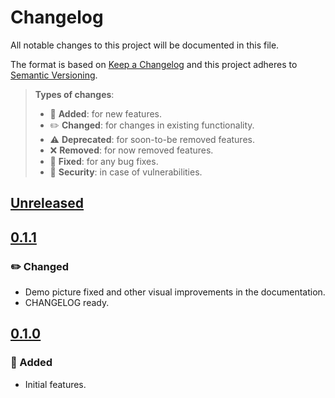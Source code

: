 # Changelog

All notable changes to this project will be documented in this file.

The format is based on [Keep a Changelog](http://keepachangelog.com/en/1.0.0/)
and this project adheres to [Semantic Versioning](http://semver.org/spec/v2.0.0.html).

> **Types of changes**:
>
> - 🎉 **Added**: for new features.
> - ✏️ **Changed**: for changes in existing functionality.
> - ⚠️ **Deprecated**: for soon-to-be removed features.
> - ❌ **Removed**: for now removed features.
> - 🐛 **Fixed**: for any bug fixes.
> - 👾 **Security**: in case of vulnerabilities.

## [Unreleased]

## [0.1.1]

### ✏️ Changed
- Demo picture fixed and other visual improvements in the documentation.
- CHANGELOG ready.

## [0.1.0]

### 🎉 Added
- Initial features.

[unreleased]: https://github.com/jesusprubio/is-port/compare/0.1.1...HEAD
[0.1.1]: https://github.com/jesusprubio/is-port/compare/0.1.0...0.1.1
[0.1.0]: https://github.com/jesusprubio/is-port/compare/3eeb67bd082b65c44b0c22919a176797a5bc866f...0.1.0
